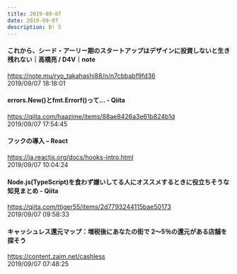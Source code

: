 ```yaml
---
title: 2019-09-07
date: 2019-09-07
description: B! 5
---
```


#### これから、シード・アーリー期のスタートアップはデザインに投資しないと生き残れない｜高橋亮 / D4V｜note
https://note.mu/ryo_takahashi88/n/n7cbbabf9fd36<br>
2019/09/07 18:18:01<br>


#### errors.New()とfmt.Errorf()って... - Qiita
https://qiita.com/haazime/items/88ae8426a3e61b824b1d<br>
2019/09/07 17:54:45<br>


#### フックの導入 – React
https://ja.reactjs.org/docs/hooks-intro.html<br>
2019/09/07 10:04:24<br>


#### Node.js(TypeScript)を食わず嫌いしてる人にオススメするときに役立ちそうな知見まとめ - Qiita
https://qiita.com/ttiger55/items/2d7793244115bae50173<br>
2019/09/07 09:58:33<br>


#### キャッシュレス還元マップ：増税後にあなたの街で 2〜5％の還元がある店舗を探そう
https://content.zaim.net/cashless<br>
2019/09/07 07:48:25<br>


